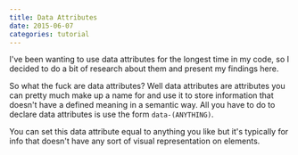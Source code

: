 ```yaml
---
title: Data Attributes
date: 2015-06-07
categories: tutorial
---
```


I've been wanting to use data attributes for the longest time in my code, so I decided to do a bit of research about them and present my findings here.  

So what the fuck are data attributes? Well data attributes are attributes you can pretty much make up a name for and use it to store information that doesn't have a defined meaning in a semantic way. All you have to do to declare data attributes is use the form `data-(ANYTHING)`.

You can set this data attribute equal to anything you like but it's typically for info that doesn't have any sort of visual representation on elements.
